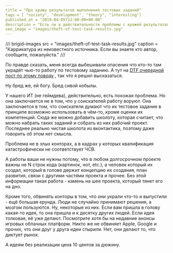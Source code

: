```yaml
---
title = "Про кражу результатов выполнения тестовых заданий"
tags = [ "society", "development", "theory", "interesting"]
published_at = "2019-04-05T12:00:00+00:00"
description = "Есть ли в действительности проблемы с кражей результатов выполнения тестовых заданий?"
seo_image = "images/theft-of-test-task-results.jpg"
---
```


/// brigid-images
src = "images/theft-of-test-task-results.jpg"
caption = "Каррикатура из неизвестного источника. Если вы знаете кто автор, сообщите, пожалуйста."
///

По правде сказать, меня всегда выбешивали опасения что кто-то там украдёт чью-то работу по тестовому заданию. А тут на [DTF очередной пост по этому поводу](https://dtf.ru/gameindustry/45598-besplatnoe-ispolzovanie-truda-soiskatelya) , так что я решил высказаться.

Ну бред же, ей богу. Бред сивой кобылы.

У нашего ИТ (не геймдева), действительно, есть похожая проблема. Но она заключается не в том, что у соискателей работу воруют. Она заключается в том, что соискатели думают что их тестовое задание в принципе возможно использовать в чём-то, кроме оценки их компетенций. Сюда же можно добавить школоту, которая считает, что можно набрать таких заданий и собрать из них рабочий проект. Последнее реально чистая школота из вконтактика, поэтому даже говорить об этом нет смысла.

Проблема не в злых конторах, а в кадрах у которых квалификация катастрофически не соответствует ЧСВ.

А работы ваши не нужны потому, что в любом долгосрочном проекте важны не N строк кода (картинок, нот, etc.), а человек который их создал, который в голове держит концепцию их создания, план развития, связи с другими частями проекта и прочее. Без этой информации такая работа - камень на шее проекта, который тянет его на дно.

Кроме того, обвинять конторы в том, что они украли что-то и выпустили - ещё большая ерунда. Люди не случайно принимают решения, а мозгом пользуются. Ну, некоторые из них. Если вам пришла в голову какая-то идея, то она пришла и к десятку других людей. Если идея толковая, её уже делают. Посмотрите хотя бы на недавние анонсы игровых облачных платформ. Никто же не обвиняет Apple, Google и прочих, что они друг у друга идеи стырили. Нет, они делают то, что диктует рынок.

А идеям без реализации цена 10 центов за дюжину.
